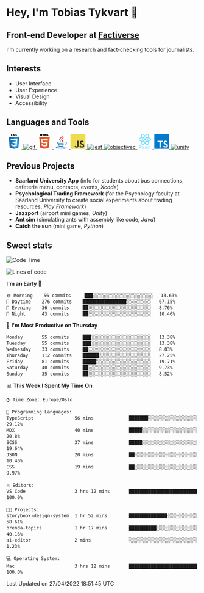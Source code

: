 # Hey, I'm Tobias Tykvart 🦉
## Front-end Developer at [Factiverse](https://www.factiverse.no/)

I'm currently working on a research and fact-checking tools for journalists.

## Interests

- User Interface
- User Experience
- Visual Design
- Accessibility

## Languages and Tools
<p align="left"> <a href="https://www.w3schools.com/css/" target="_blank" rel="noreferrer"> <img src="https://raw.githubusercontent.com/devicons/devicon/master/icons/css3/css3-original-wordmark.svg" alt="css3" width="40" height="40"/> </a> <a href="https://git-scm.com/" target="_blank" rel="noreferrer"> <img src="https://www.vectorlogo.zone/logos/git-scm/git-scm-icon.svg" alt="git" width="40" height="40"/> </a> <a href="https://www.w3.org/html/" target="_blank" rel="noreferrer"> <img src="https://raw.githubusercontent.com/devicons/devicon/master/icons/html5/html5-original-wordmark.svg" alt="html5" width="40" height="40"/> </a> <a href="https://www.java.com" target="_blank" rel="noreferrer"> <img src="https://raw.githubusercontent.com/devicons/devicon/master/icons/java/java-original.svg" alt="java" width="40" height="40"/> </a> <a href="https://developer.mozilla.org/en-US/docs/Web/JavaScript" target="_blank" rel="noreferrer"> <img src="https://raw.githubusercontent.com/devicons/devicon/master/icons/javascript/javascript-original.svg" alt="javascript" width="40" height="40"/> </a> <a href="https://jestjs.io" target="_blank" rel="noreferrer"> <img src="https://www.vectorlogo.zone/logos/jestjsio/jestjsio-icon.svg" alt="jest" width="40" height="40"/> </a> <a href="https://developer.apple.com/library/archive/documentation/Cocoa/Conceptual/ProgrammingWithObjectiveC/Introduction/Introduction.html" target="_blank" rel="noreferrer"> <img src="https://www.vectorlogo.zone/logos/apple_objectivec/apple_objectivec-icon.svg" alt="objectivec" width="40" height="40"/> </a> <a href="https://reactjs.org/" target="_blank" rel="noreferrer"> <img src="https://raw.githubusercontent.com/devicons/devicon/master/icons/react/react-original-wordmark.svg" alt="react" width="40" height="40"/> </a> <a href="https://www.typescriptlang.org/" target="_blank" rel="noreferrer"> <img src="https://raw.githubusercontent.com/devicons/devicon/master/icons/typescript/typescript-original.svg" alt="typescript" width="40" height="40"/> </a> <a href="https://unity.com/" target="_blank" rel="noreferrer"> <img src="https://www.vectorlogo.zone/logos/unity3d/unity3d-icon.svg" alt="unity" width="40" height="40"/> </a> </p>

## Previous Projects

- **Saarland University App** (info for students about bus connections, cafeteria menu, contacts, events, *Xcode*)
- **Psychological Trading Framework** (for the Psychology faculty at Saarland University to create social experiments about trading resources, *Play Framework*)
- **Jazzport** (airport mini games, *Unity*)
- **Ant sim** (simulating ants with assembly like code, *Java*)
- **Catch the sun** (mini game, *Python*)

## Sweet stats

<!--START_SECTION:waka-->
![Code Time](http://img.shields.io/badge/Code%20Time-11%20hrs%201%20min-blue)

![Lines of code](https://img.shields.io/badge/From%20Hello%20World%20I%27ve%20Written--53%20Thousand%20lines%20of%20code-blue)

**I'm an Early 🐤** 

```text
🌞 Morning    56 commits     ███░░░░░░░░░░░░░░░░░░░░░░   13.63% 
🌆 Daytime    276 commits    ████████████████░░░░░░░░░   67.15% 
🌃 Evening    36 commits     ██░░░░░░░░░░░░░░░░░░░░░░░   8.76% 
🌙 Night      43 commits     ██░░░░░░░░░░░░░░░░░░░░░░░   10.46%

```
📅 **I'm Most Productive on Thursday** 

```text
Monday       55 commits     ███░░░░░░░░░░░░░░░░░░░░░░   13.38% 
Tuesday      55 commits     ███░░░░░░░░░░░░░░░░░░░░░░   13.38% 
Wednesday    33 commits     ██░░░░░░░░░░░░░░░░░░░░░░░   8.03% 
Thursday     112 commits    ██████░░░░░░░░░░░░░░░░░░░   27.25% 
Friday       81 commits     █████░░░░░░░░░░░░░░░░░░░░   19.71% 
Saturday     40 commits     ██░░░░░░░░░░░░░░░░░░░░░░░   9.73% 
Sunday       35 commits     ██░░░░░░░░░░░░░░░░░░░░░░░   8.52%

```


📊 **This Week I Spent My Time On** 

```text
⌚︎ Time Zone: Europe/Oslo

💬 Programming Languages: 
TypeScript               56 mins             ███████░░░░░░░░░░░░░░░░░░   29.12% 
MDX                      40 mins             █████░░░░░░░░░░░░░░░░░░░░   20.8% 
SCSS                     37 mins             █████░░░░░░░░░░░░░░░░░░░░   19.64% 
JSON                     20 mins             ██░░░░░░░░░░░░░░░░░░░░░░░   10.46% 
CSS                      19 mins             ██░░░░░░░░░░░░░░░░░░░░░░░   9.97%

🔥 Editors: 
VS Code                  3 hrs 12 mins       █████████████████████████   100.0%

🐱‍💻 Projects: 
storybook-design-system  1 hr 52 mins        ██████████████░░░░░░░░░░░   58.61% 
brenda-topics            1 hr 17 mins        ██████████░░░░░░░░░░░░░░░   40.16% 
ai-editor                2 mins              ░░░░░░░░░░░░░░░░░░░░░░░░░   1.23%

💻 Operating System: 
Mac                      3 hrs 12 mins       █████████████████████████   100.0%

```


 Last Updated on 27/04/2022 18:51:45 UTC
<!--END_SECTION:waka-->

